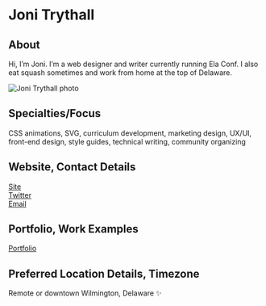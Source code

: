 # Joni Trythall 

## About
Hi, I’m Joni. I’m a web designer and writer currently running Ela Conf. I also eat squash sometimes and work from home at the top of Delaware. 

![Joni Trythall photo](https://pbs.twimg.com/profile_images/772522912326623232/HX5oUn92_400x400.jpg) <!-- add a link to a photo within the parenthesis! -->

## Specialties/Focus
CSS animations, SVG, curriculum development, marketing design, UX/UI, front-end design, style guides, technical writing, community organizing 

## Website, Contact Details
[Site](http://jonibologna.com/)<br>
[Twitter](https://twitter.com/JoniTrythall)<br>
[Email](mailto:info@jonibologna.com)

## Portfolio, Work Examples 
[Portfolio](http://jonibologna.work/)

## Preferred Location Details, Timezone
Remote or downtown Wilmington, Delaware ✨
